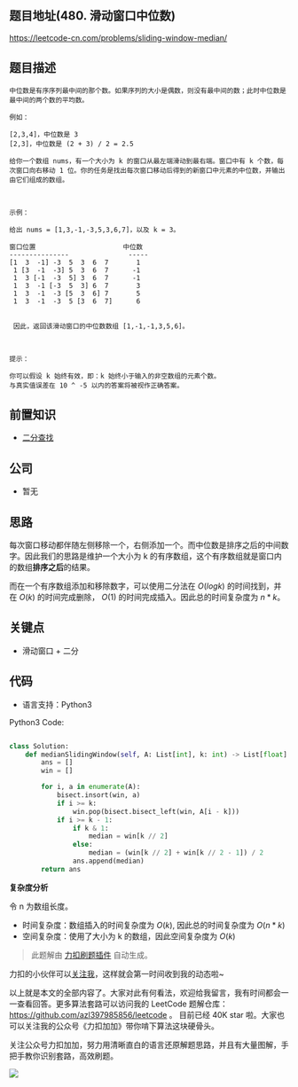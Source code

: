 ## 题目地址(480. 滑动窗口中位数)

https://leetcode-cn.com/problems/sliding-window-median/

## 题目描述

```
中位数是有序序列最中间的那个数。如果序列的大小是偶数，则没有最中间的数；此时中位数是最中间的两个数的平均数。

例如：

[2,3,4]，中位数是 3
[2,3]，中位数是 (2 + 3) / 2 = 2.5

给你一个数组 nums，有一个大小为 k 的窗口从最左端滑动到最右端。窗口中有 k 个数，每次窗口向右移动 1 位。你的任务是找出每次窗口移动后得到的新窗口中元素的中位数，并输出由它们组成的数组。

 

示例：

给出 nums = [1,3,-1,-3,5,3,6,7]，以及 k = 3。

窗口位置                      中位数
---------------               -----
[1  3  -1] -3  5  3  6  7       1
 1 [3  -1  -3] 5  3  6  7      -1
 1  3 [-1  -3  5] 3  6  7      -1
 1  3  -1 [-3  5  3] 6  7       3
 1  3  -1  -3 [5  3  6] 7       5
 1  3  -1  -3  5 [3  6  7]      6


 因此，返回该滑动窗口的中位数数组 [1,-1,-1,3,5,6]。

 

提示：

你可以假设 k 始终有效，即：k 始终小于输入的非空数组的元素个数。
与真实值误差在 10 ^ -5 以内的答案将被视作正确答案。
```

## 前置知识

- [二分查找](https://github.com/azl397985856/leetcode/blob/master/91/binary-search.md)

## 公司

- 暂无

## 思路

每次窗口移动都伴随左侧移除一个，右侧添加一个。而中位数是排序之后的中间数字。因此我们的思路是维护一个大小为 k 的有序数组，这个有序数组就是窗口内的数组**排序之后**的结果。

而在一个有序数组添加和移除数字，可以使用二分法在 $O(logk)$ 的时间找到，并在 $O(k)$ 的时间完成删除， $O(1)$ 的时间完成插入。因此总的时间复杂度为 $n*k$。

## 关键点

- 滑动窗口 + 二分

## 代码

- 语言支持：Python3

Python3 Code:

```python

class Solution:
    def medianSlidingWindow(self, A: List[int], k: int) -> List[float]:
        ans = []
        win = []

        for i, a in enumerate(A):
            bisect.insort(win, a)
            if i >= k:
                win.pop(bisect.bisect_left(win, A[i - k]))
            if i >= k - 1:
                if k & 1:
                    median = win[k // 2]
                else:
                    median = (win[k // 2] + win[k // 2 - 1]) / 2
                ans.append(median)
        return ans


```

**复杂度分析**

令 n 为数组长度。

- 时间复杂度：数组插入的时间复杂度为 $O(k)$, 因此总的时间复杂度为 $O(n * k)$
- 空间复杂度：使用了大小为 k 的数组，因此空间复杂度为 $O(k)$

> 此题解由 [力扣刷题插件](https://leetcode-pp.github.io/leetcode-cheat/?tab=solution-template) 自动生成。

力扣的小伙伴可以[关注我](https://leetcode-cn.com/u/fe-lucifer/)，这样就会第一时间收到我的动态啦~

以上就是本文的全部内容了。大家对此有何看法，欢迎给我留言，我有时间都会一一查看回答。更多算法套路可以访问我的 LeetCode 题解仓库：https://github.com/azl397985856/leetcode 。 目前已经 40K star 啦。大家也可以关注我的公众号《力扣加加》带你啃下算法这块硬骨头。

关注公众号力扣加加，努力用清晰直白的语言还原解题思路，并且有大量图解，手把手教你识别套路，高效刷题。

![](https://p.ipic.vip/kx3tot.jpg)
